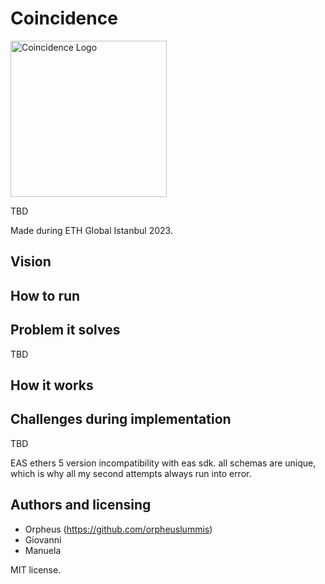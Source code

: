 # Coincidence

<img src="logo.png" alt="Coincidence Logo" height="250px"/>

TBD

Made during ETH Global Istanbul 2023.

## Vision

## How to run

## Problem it solves

TBD

## How it works

## Challenges during implementation

TBD

EAS
ethers 5 version incompatibility with eas sdk. all schemas are unique, which is why all my second attempts always run into error.

## Authors and licensing

- Orpheus (https://github.com/orpheuslummis)
- Giovanni
- Manuela

MIT license.
